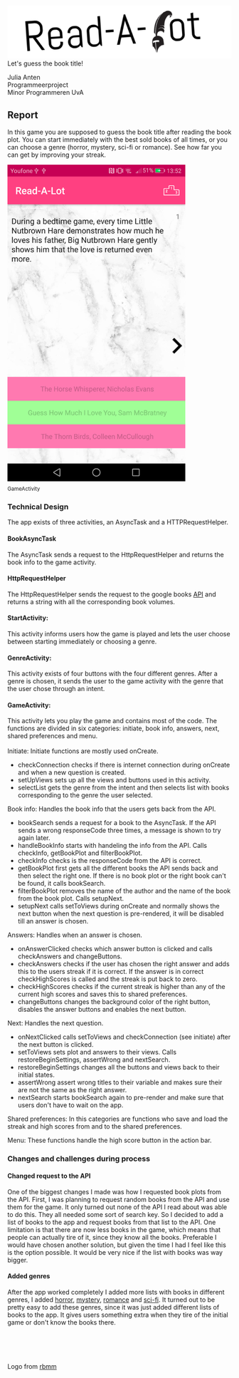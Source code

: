 ![logo](doc/textLogo.png)
Let's guess the book title! <br>


Julia Anten<br>
Programmeerproject<br>
Minor Programmeren UvA

## Report

In this game you are supposed to guess the book title after reading the book plot. You can start immediately with the best sold books of all times, or you can choose a genre (horror, mystery, sci-fi or romance). See how far you can get by improving your streak.

<img src="doc/screenshotFinalGame.png" alt="screenshot" width="400"> <br>
<sub>GameActivity</sub>

### Technical Design 
The app exists of three activities, an AsyncTask and a HTTPRequestHelper. <br>
#### BookAsyncTask
The AsyncTask sends a request to the HttpRequestHelper and returns the book info to the game activity.
#### HttpRequestHelper
The HttpRequestHelper sends the request to the google books [API](https://developers.google.com/books/) and returns a string with all the corresponding book volumes.
#### StartActivity: 
This activity informs users how the game is played and lets the user choose between starting immediately or choosing a genre.
#### GenreActivity:
This activity exists of four buttons with the four different genres. After a genre is chosen, it sends the user to the game activity with the genre that the user chose through an intent.
#### GameActivity:
This activity lets you play the game and contains most of the code. The functions are divided in six categories: initiate, book info, answers, next, shared preferences and menu. <br><br>
Initiate: Initiate functions are mostly used onCreate. <br>

- 	checkConnection checks if there is internet connection during onCreate and when a new question is created.
-  setUpViews sets up all the views and buttons used in this activity.
-  selectList gets the genre from the intent and then selects list with books corresponding to the genre the user selected.<br>

Book info: Handles the book info that the users gets back from the API.

- bookSearch sends a request for a book to the AsyncTask. If the API sends a wrong responseCode three times, a message is shown to try again later.
- handleBookInfo starts with handeling the info from the API. Calls checkInfo, getBookPlot and filterBookPlot.
- checkInfo checks is the responseCode from the API is correct. 
- getBookPlot first gets all the different books the API sends back and then select the right one. If there is no book plot or the right book can't be found, it calls bookSearch.
- filterBookPlot removes the name of the author and the name of the book from the book plot. Calls setupNext.
- setupNext calls setToViews during onCreate and normally shows the next button when the next question is pre-rendered, it will be disabled till an answer is chosen.

Answers: Handles when an answer is chosen.

- onAnswerClicked checks which answer button is clicked and calls checkAnswers and changeButtons.
- checkAnswers checks if the user has chosen the right answer and adds this to the users streak if it is correct. If the answer is in correct checkHighScores is called and the streak is put back to zero. 
- checkHighScores checks if the current streak is higher than any of the current high scores and saves this to shared preferences.
- changeButtons changes the background color of the right button, disables the answer buttons and enables the next button.

Next: Handles the next question.

- onNextClicked calls setToViews and checkConnection (see initiate) after the next button is clicked.
- setToViews sets plot and answers to their views. Calls restoreBeginSettings, assertWrong and nextSearch.
- restoreBeginSettings changes all the buttons and views back to their initial states.
- assertWrong assert wrong titles to their variable and makes sure their are not the same as the right answer.
- nextSearch starts bookSearch again to pre-render and make sure that users don't have to wait on the app. 

Shared preferences: In this categories are functions who save and load the streak and high scores from and to the shared preferences.

Menu: These functions handle the high score button in the action bar.

### Changes and challenges during process

#### Changed request to the API
One of the biggest changes I made was how I requested book plots from the API. First, I was planning to request random books from the API and use them for the game. It only turned out none of the API I read about was able to do this. They all needed some sort of search key. So I decided to add a list of books to the app and request books from that list to the API. One limitation is that there are now less books in the game, which means that people can actually tire of it, since they know all the books. Preferable I would have chosen another solution, but given the time I had I feel like this is the option possible. It would be very nice if the list with books was way bigger.

#### Added genres
After the app worked completely I added more lists with books in different genres, I added [horror](https://www.librarything.com/bookaward/Horror%3A+The+100+Best+Books), [mystery](https://www.librarything.com/bookaward/H.R.F.+Keating%27s+100+Best+Crime+%2526+Mystery+Books), [romance](https://www.goodreads.com/list/show/84922.Top_100_Romance_Novels_on_Goodreads) and [sci-fi](https://www.librarything.com/bookaward/David+Pringle%27s+Best+100+Science+Fiction+Novels). It turned out to be pretty easy to add these genres, since it was just added different lists of books to the app. It gives users something extra when they tire of the initial game or don't know the books there. 


<br><br><br><br>
Logo from [rbmm](http://rbmm.com/work/galahad-books-logo/)







